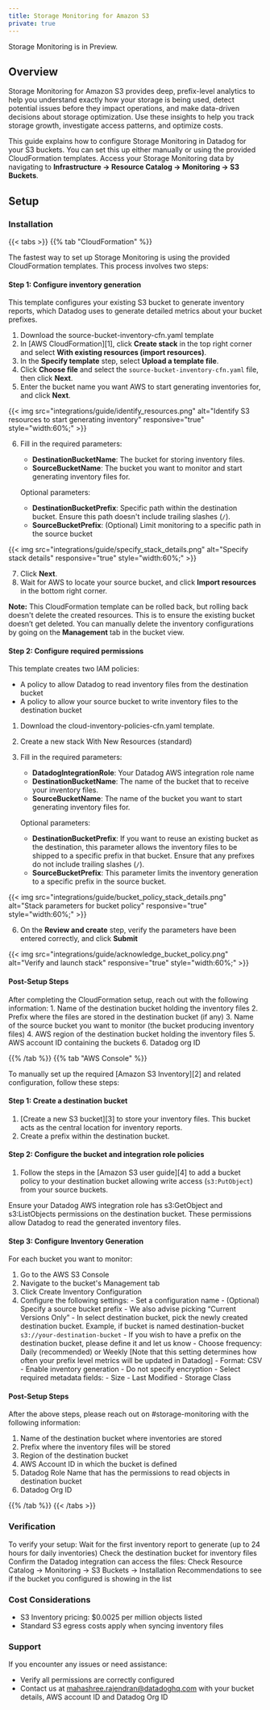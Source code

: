 ```yaml
---
title: Storage Monitoring for Amazon S3
private: true
---
```


<div class="alert alert-info">Storage Monitoring is in Preview.</div>

## Overview

Storage Monitoring for Amazon S3 provides deep, prefix-level analytics to help you understand exactly how your storage is being used, detect potential issues before they impact operations, and make data-driven decisions about storage optimization. Use these insights to help you track storage growth, investigate access patterns, and optimize costs.

This guide explains how to configure Storage Monitoring in Datadog for your S3 buckets. You can set this up either manually or using the provided CloudFormation templates. Access your Storage Monitoring data by navigating to **Infrastructure -> Resource Catalog -> Monitoring -> S3 Buckets**.

## Setup

### Installation

{{< tabs >}}
{{% tab "CloudFormation" %}}

The fastest way to set up Storage Monitoring is using the provided CloudFormation templates. This process involves two steps:

#### Step 1: Configure inventory generation


This template configures your existing S3 bucket to generate inventory reports, which Datadog uses to generate detailed metrics about your bucket prefixes.

1. Download the source-bucket-inventory-cfn.yaml template
2. In [AWS CloudFormation][1], click **Create stack** in the top right corner and select **With existing resources (import resources)**.
3. In the **Specify template** step, select **Upload a template file**.
4. Click **Choose file** and select the `source-bucket-inventory-cfn.yaml` file, then click **Next**.
5. Enter the bucket name you want AWS to start generating inventories for, and click **Next**.

 {{< img src="integrations/guide/identify_resources.png" alt="Identify S3 resources to start generating inventory" responsive="true" style="width:60%;" >}}

6. Fill in the required parameters:
   - **DestinationBucketName**: The bucket for storing inventory files.
   - **SourceBucketName**: The bucket you want to monitor and start generating inventory files for.

   Optional parameters:
   - **DestinationBucketPrefix**: Specific path within the destination bucket. Ensure this path doesn't include trailing slashes (`/`).
   - **SourceBucketPrefix**: (Optional) Limit monitoring to a specific path in the source bucket

{{< img src="integrations/guide/specify_stack_details.png" alt="Specify stack details" responsive="true" style="width:60%;" >}}

7. Click **Next**.
8. Wait for AWS to locate your source bucket, and click **Import resources** in the bottom right corner.

**Note:** This CloudFormation template can be rolled back, but rolling back doesn't delete the created resources. This is to ensure the existing bucket doesn’t get deleted. You can manually delete the inventory configurations by going on the **Management** tab in the bucket view.


#### Step 2: Configure required permissions

This template creates two IAM policies: 
  - A policy to allow Datadog to read inventory files from the destination bucket
  - A policy to allow your source bucket to write inventory files to the destination bucket

1. Download the cloud-inventory-policies-cfn.yaml template.
2. Create a new stack With New Resources (standard)
3. Fill in the required parameters:
   - **DatadogIntegrationRole**: Your Datadog AWS integration role name
   - **DestinationBucketName**: The name of the bucket that to receive your inventory files.
   - **SourceBucketName**: The name of the bucket you want to start generating inventory files for.

   Optional parameters:
    - **DestinationBucketPrefix**: If you want to reuse an existing bucket as the destination, this parameter allows the inventory files to be shipped to a specific prefix in that bucket. Ensure that any prefixes do not include trailing slashes (`/`).
   - **SourceBucketPrefix**: This parameter limits the inventory generation to a specific prefix in the source bucket.

{{< img src="integrations/guide/bucket_policy_stack_details.png" alt="Stack parameters for bucket policy" responsive="true" style="width:60%;" >}}

6. On the **Review and create** step, verify the parameters have been entered correctly, and click **Submit**

{{< img src="integrations/guide/acknowledge_bucket_policy.png" alt="Verify and launch stack" responsive="true" style="width:60%;" >}}

#### Post-Setup Steps

After completing the CloudFormation setup, reach out with the following information:
    1. Name of the destination bucket holding the inventory files
    2. Prefix where the files are stored in the destination bucket (if any)
    3. Name of the source bucket you want to monitor (the bucket producing inventory files)
    4. AWS region of the destination bucket holding the inventory files
    5. AWS account ID containing the buckets
    6. Datadog org ID


{{% /tab %}}
{{% tab "AWS Console" %}}

To manually set up the required [Amazon S3 Inventory][2] and related configuration, follow these steps:

#### Step 1: Create a destination bucket

1. [Create a new S3 bucket][3] to store your inventory files. This bucket acts as the central location for inventory reports.
2. Create a prefix within the destination bucket.

#### Step 2: Configure the bucket and integration role policies

1. Follow the steps in the [Amazon S3 user guide][4] to add a bucket policy to your destination bucket allowing write access (`s3:PutObject`) from your source buckets. 

Ensure your Datadog AWS integration role has s3:GetObject and s3:ListObjects permissions on the destination bucket. These permissions allow Datadog to read the generated inventory files.

#### Step 3: Configure Inventory Generation

For each bucket you want to monitor:
  1. Go to the AWS S3 Console
  2. Navigate to the bucket's Management tab
  3. Click Create Inventory Configuration
  4. Configure the following settings:
    - Set a configuration name
    - (Optional) Specify a source bucket prefix
    - We also advise picking “Current Versions Only”
    - In select destination bucket, pick the newly created destination bucket. Example, if bucket is named destination-bucket `s3://your-destination-bucket`
    - If you wish to have a prefix on the destination bucket, please define it and let us know
    - Choose frequency: Daily (recommended) or Weekly [Note that this setting determines how often your prefix level metrics will be updated in Datadog]
    - Format: CSV
    - Enable inventory generation
    - Do not specify encryption
    - Select required metadata fields:
          - Size
          - Last Modified
          - Storage Class


#### Post-Setup Steps

After the above steps, please reach out on #storage-monitoring with the following information:

1. Name of the destination bucket where inventories are stored
2. Prefix where the inventory files will be stored
2. Region of the destination bucket
3. AWS Account ID in which the bucket is defined
4. Datadog Role Name that has the permissions to read objects in destination bucket
4. Datadog Org ID

{{% /tab %}}
{{< /tabs >}}

### Verification

To verify your setup:
Wait for the first inventory report to generate (up to 24 hours for daily inventories)
Check the destination bucket for inventory files
Confirm the Datadog integration can access the files:
Check Resource Catalog -> Monitoring -> S3 Buckets -> Installation Recommendations to see if the bucket you configured is showing in the list

### Cost Considerations
- S3 Inventory pricing: $0.0025 per million objects listed
- Standard S3 egress costs apply when syncing inventory files

### Support
If you encounter any issues or need assistance:
- Verify all permissions are correctly configured
- Contact us at mahashree.rajendran@datadoghq.com with your bucket details, AWS account ID and Datadog Org ID

